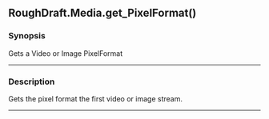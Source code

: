 RoughDraft.Media.get_PixelFormat()
----------------------------------

### Synopsis
Gets a Video or Image PixelFormat

---

### Description

Gets the pixel format the first video or image stream.

---
